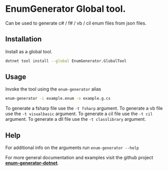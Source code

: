 # **EnumGenerator** Global tool.

Can be used to generate c# / f# / vb / cil enum files from json files.

## Installation

Install as a global tool.
```bash
dotnet tool install --global EnumGenerator.GlobalTool
```

## Usage
Invoke the tool using the `enum-generator` alias
```bash
enum-generator -i example.enum -o example.g.cs
```

To generate a fsharp file use the `-t fsharp` argument.
To generate a vb file use the `-t visualbasic` argument.
To generate a cil file use the `-t cil` argument.
To generate a dll file use the `-t classlibrary` argument.

## Help
For additional info on the arguments run `enum-generator --help`

For more general documentation and examples visit the github project [**enum-generator-dotnet**](https://github.com/BastianBlokland/enum-generator-dotnet).
